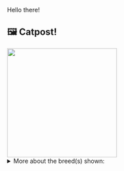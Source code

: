 Hello there!



## 🖼️ Catpost!

<sub>
    <img src="https://cdn2.thecatapi.com/images/TBA3JzB9P.jpg" height="256">
</sub>


<details>
<summary>More about the breed(s) shown:</summary>

Breed: American Curl

Description: Distinguished by truly unique ears that curl back in a graceful arc, offering an alert, perky, happily surprised expression, they cause people to break out into a big smile when viewing their first Curl. Curls are very people-oriented, faithful, affectionate soulmates, adjusting remarkably fast to other pets, children, and new situations.

Links:
<ul>
  <li>CFA http://cfa.org/Breeds/BreedsAB/AmericanCurl.aspx</li>
  <li>Wikipedia https://en.wikipedia.org/wiki/American_Curl</li>
</ul> 

</details>
